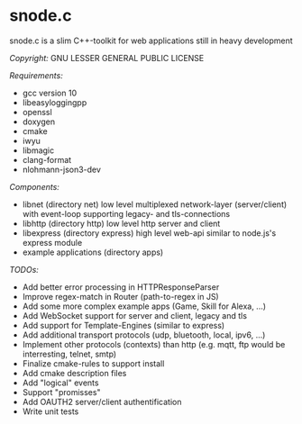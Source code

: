 # snode.c
snode.c is a slim C++-toolkit for web applications still in heavy development

_Copyright:_ GNU LESSER GENERAL PUBLIC LICENSE

_Requirements:_
* gcc version 10
* libeasyloggingpp
* openssl
* doxygen
* cmake
* iwyu
* libmagic
* clang-format
* nlohmann-json3-dev

_Components:_
* libnet (directory net) low level multiplexed network-layer (server/client) with event-loop supporting legacy- and tls-connections
* libhttp (directory http) low level http server and client
* libexpress (directory express) high level web-api similar to node.js's express module
* example applications (directory apps)

_TODOs:_
* Add better error processing in HTTPResponseParser
* Improve regex-match in Router (path-to-regex in JS)
* Add some more complex example apps (Game, Skill for Alexa, ...)
* Add WebSocket support for server and client, legacy and tls
* Add support for Template-Engines (similar to express)
* Add additional transport protocols (udp, bluetooth, local, ipv6, ...)
* Implement other protocols (contexts) than http (e.g. mqtt, ftp would be interresting, telnet, smtp)
* Finalize cmake-rules to support install
* Add cmake description files
* Add "logical" events
* Support "promisses"
* Add OAUTH2 server/client authentification
* Write unit tests
